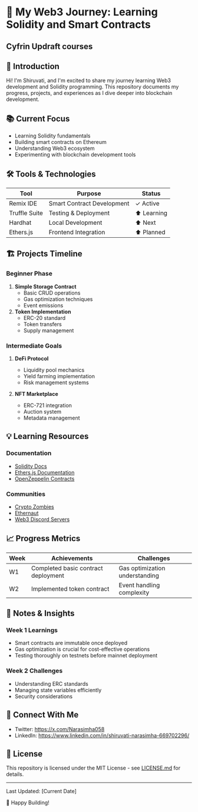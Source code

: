 # 🚀 My Web3 Journey: Learning Solidity and Smart Contracts

## Cyfrin Updraft courses

## 👋 Introduction

Hi! I'm Shiruvati, and I'm excited to share my journey learning Web3 development and Solidity programming. This repository documents my progress, projects, and experiences as I dive deeper into blockchain development.

## 📚 Current Focus

- Learning Solidity fundamentals
- Building smart contracts on Ethereum
- Understanding Web3 ecosystem
- Experimenting with blockchain development tools

## 🛠️ Tools & Technologies

| Tool          | Purpose                    | Status     |
| ------------- | -------------------------- | ---------- |
| Remix IDE     | Smart Contract Development | ✓ Active   |
| Truffle Suite | Testing & Deployment       | ⬆ Learning |
| Hardhat       | Local Development          | ⬆ Next     |
| Ethers.js     | Frontend Integration       | ⬆ Planned  |

## 🏗️ Projects Timeline

### Beginner Phase

1. **Simple Storage Contract**
   - Basic CRUD operations
   - Gas optimization techniques
   - Event emissions
2. **Token Implementation**
   - ERC-20 standard
   - Token transfers
   - Supply management

### Intermediate Goals

1. **DeFi Protocol**

   - Liquidity pool mechanics
   - Yield farming implementation
   - Risk management systems

2. **NFT Marketplace**
   - ERC-721 integration
   - Auction system
   - Metadata management

## 💡 Learning Resources

### Documentation

- [Solidity Docs](https://docs.soliditylang.org/)
- [Ethers.js Documentation](https://docs.ethers.io/)
- [OpenZeppelin Contracts](https://docs.openzeppelin.com/contracts/)

### Communities

- [Crypto Zombies](https://cryptozombies.io/)
- [Ethernaut](https://ethernaut.openzeppelin.com/)
- [Web3 Discord Servers](#)

## 📈 Progress Metrics

| Week | Achievements                        | Challenges                     |
| ---- | ----------------------------------- | ------------------------------ |
| W1   | Completed basic contract deployment | Gas optimization understanding |
| W2   | Implemented token contract          | Event handling complexity      |

## 📝 Notes & Insights

### Week 1 Learnings

- Smart contracts are immutable once deployed
- Gas optimization is crucial for cost-effective operations
- Testing thoroughly on testnets before mainnet deployment

### Week 2 Challenges

- Understanding ERC standards
- Managing state variables efficiently
- Security considerations

## 👥 Connect With Me

- Twitter: https://x.com/Narasimha058
- LinkedIn: https://www.linkedin.com/in/shiruvati-narasimha-669702296/

## 📝 License

This repository is licensed under the MIT License - see [LICENSE.md](LICENSE.md) for details.

---

Last Updated: [Current Date]

🚀 Happy Building!
